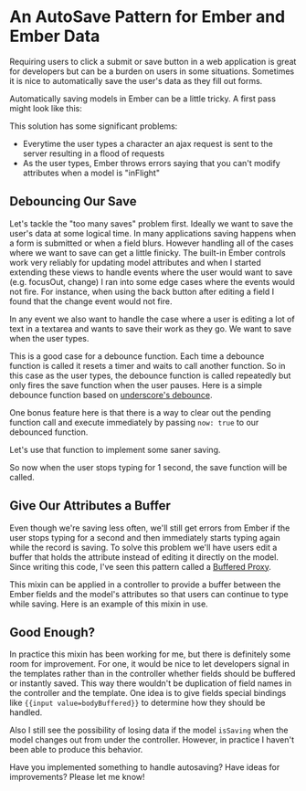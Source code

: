 An AutoSave Pattern for Ember and Ember Data
==============================================

Requiring users to click a submit or save button in a web application is great
for developers but can be a burden on users in some situations. Sometimes it is
nice to automatically save the user's data as they fill out forms.

Automatically saving models in Ember can be a little tricky. A first pass might
look like this:

<script src="https://gist.github.com/mitchlloyd/5782436.js"></script>

This solution has some significant problems:

  * Everytime the user types a character an ajax request is sent to the server
    resulting in a flood of requests
  * As the user types, Ember throws errors saying that you can't modify
    attributes when a model is "inFlight"

Debouncing Our Save
-------------------

Let's tackle the "too many saves" problem first. Ideally we want to save the
user's data at some logical time. In many applications saving happens when a
form is submitted or when a field blurs. However handling all of the cases where
we want to save can get a little finicky. The built-in Ember controls work very
reliably for updating model attributes and when I started extending these views to
handle events where the user would want to save (e.g. focusOut, change) I ran
into some edge cases where the events would not fire. For instance, when using
the back button after editing a field I found that the change event would not
fire.

In any event we also want to handle the case where a user is editing a lot of
text in a textarea and wants to save their work as they go. We want to save when
the user types.

This is a good case for a debounce function. Each time a debounce function is
called it resets a timer and waits to call another function. So in this case as
the user types, the debounce function is called repeatedly but only fires the
save function when the user pauses. Here is a simple debounce function based on
[underscore's debounce](http://underscorejs.org/#debounce).

<script src="https://gist.github.com/mitchlloyd/5782662.js"></script>

One bonus feature here is that there is a way to clear out the pending function
call and execute immediately by passing `now: true` to our debounced function.

Let's use that function to implement some saner saving.

<script src="https://gist.github.com/mitchlloyd/5782698.js"></script>

So now when the user stops typing for 1 second, the save function will be called.


Give Our Attributes a Buffer
----------------------------

Even though we're saving less often, we'll still get errors from Ember if the
user stops typing for a second and then immediately starts typing again while
the record is saving.  To solve this problem we'll have users edit a buffer that
holds the attribute instead of editing it directly on the model. Since writing
this code, I've seen this pattern called a
[Buffered Proxy](https://gist.github.com/lukemelia/5632776).

<script src="https://gist.github.com/mitchlloyd/5784462.js"></script>

This mixin can be applied in a controller to provide a buffer between the Ember
fields and the model's attributes so that users can continue to type while
saving. Here is an example of this mixin in use.

<script src="https://gist.github.com/mitchlloyd/5784507.js"></script>


Good Enough?
------------

In practice this mixin has been working for me, but there is definitely some room
for improvement.  For one, it would be nice to let developers signal in the
templates rather than in the controller whether fields should be buffered or
instantly saved. This way there wouldn't be duplication of field names in the
controller and the template. One idea is to give fields special bindings like
`{{input value=bodyBuffered}}` to determine how they should be handled.

Also I still see the possibility of losing data if the model `isSaving` when the
model changes out from under the controller. However, in practice I haven't been
able to produce this behavior.

Have you implemented something to handle autosaving? Have ideas for
improvements? Please let me know!

